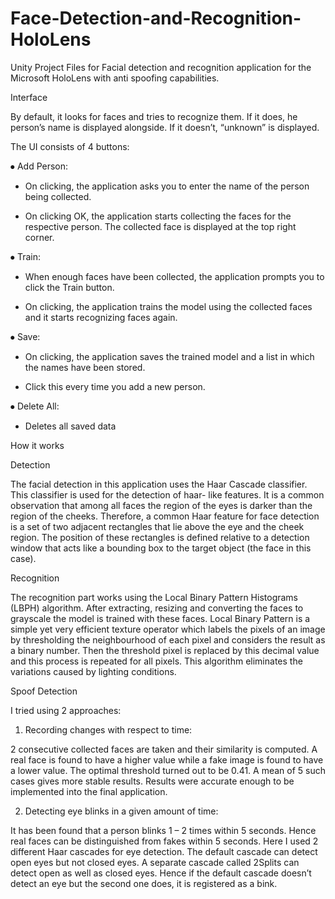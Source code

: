 # Face-Detection-and-Recognition-HoloLens
Unity Project Files for Facial detection and recognition application for the Microsoft HoloLens with anti spoofing capabilities.

Interface

By default, it looks for faces and tries to recognize them. If it does, he person’s name is displayed alongside. If it doesn’t, “unknown” is displayed.


The UI consists of 4 buttons:

⦁	Add Person: 
  
  -	On clicking, the application asks you to enter the name of the person being collected.
  
  -	On clicking OK, the application starts collecting the faces for the respective person. The collected face is displayed at the top right corner.

⦁	Train:
  
  -	When enough faces have been collected, the application prompts you to click the Train button.
  
  -	On clicking, the application trains the model using the collected faces and it starts recognizing faces again.

⦁	Save:
  
  -	On clicking, the application saves the trained model and a list in which the names have been stored.
  
  -	Click this every time you add a new person.

⦁	Delete All:
  
  -	Deletes all saved data


How it works

Detection

The facial detection in this application uses the Haar Cascade classifier. This classifier is used for the detection of haar- like features.
It is a common observation that among all faces the region of the eyes is darker than the region of the cheeks. Therefore, a common Haar feature for face detection is a set of two adjacent rectangles that lie above the eye and the cheek region. The position of these rectangles is defined relative to a detection window that acts like a bounding box to the target object (the face in this case).

Recognition

The recognition part works using the Local Binary Pattern Histograms (LBPH) algorithm.
After extracting, resizing and converting the faces to grayscale the model is trained with these faces. 
Local Binary Pattern is a simple yet very efficient texture operator which labels the pixels of an image by thresholding the neighbourhood of each pixel and considers the result as a binary number. Then the threshold pixel is replaced by this decimal value and this process is repeated for all pixels. This algorithm eliminates the variations caused by lighting conditions.

Spoof Detection

I tried using 2 approaches: 

1.	Recording changes with respect to time:
  
2 consecutive collected faces are taken and their similarity is computed. A real face is found to have a higher value while a fake image is found to have a lower value. The optimal threshold turned out to be 0.41. A mean of 5 such cases gives more stable results. Results were accurate enough to be implemented into the final application.


2.	Detecting eye blinks in a given amount of time:
  
It has been found that a person blinks 1 – 2 times within 5 seconds. Hence real faces can be distinguished from fakes within 5 seconds. Here I used 2 different Haar cascades for eye detection. The default cascade can detect open eyes but not closed eyes. A separate cascade called 2Splits can detect open as well as closed eyes. Hence if the default cascade doesn’t detect an eye but the second one does, it is registered as a bink.

